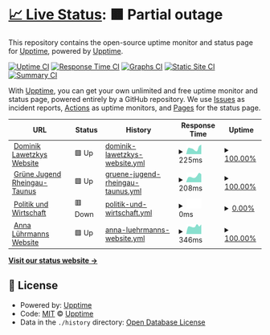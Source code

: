 # [📈 Live Status](https://status.dominiklawetzky.de): <!--live status--> **🟧 Partial outage**

This repository contains the open-source uptime monitor and status page for [Upptime](https://upptime.js.org), powered by [Upptime](https://github.com/upptime/upptime).

[![Uptime CI](https://github.com/dominiklawetzky/status-page/workflows/Uptime%20CI/badge.svg)](https://github.com/dominiklawetzky/status-page/actions?query=workflow%3A%22Uptime+CI%22)
[![Response Time CI](https://github.com/dominiklawetzky/status-page/workflows/Response%20Time%20CI/badge.svg)](https://github.com/dominiklawetzky/status-page/actions?query=workflow%3A%22Response+Time+CI%22)
[![Graphs CI](https://github.com/dominiklawetzky/status-page/workflows/Graphs%20CI/badge.svg)](https://github.com/dominiklawetzky/status-page/actions?query=workflow%3A%22Graphs+CI%22)
[![Static Site CI](https://github.com/dominiklawetzky/status-page/workflows/Static%20Site%20CI/badge.svg)](https://github.com/dominiklawetzky/status-page/actions?query=workflow%3A%22Static+Site+CI%22)
[![Summary CI](https://github.com/dominiklawetzky/status-page/workflows/Summary%20CI/badge.svg)](https://github.com/dominiklawetzky/status-page/actions?query=workflow%3A%22Summary+CI%22)

With [Upptime](https://upptime.js.org), you can get your own unlimited and free uptime monitor and status page, powered entirely by a GitHub repository. We use [Issues](https://github.com/upptime/upptime/issues) as incident reports, [Actions](https://github.com/dominiklawetzky/status-page/actions) as uptime monitors, and [Pages](https://status.dominiklawetzky.de) for the status page.

<!--start: status pages-->
<!-- This summary is generated by Upptime (https://github.com/upptime/upptime) -->
<!-- Do not edit this manually, your changes will be overwritten -->
<!-- prettier-ignore -->
| URL | Status | History | Response Time | Uptime |
| --- | ------ | ------- | ------------- | ------ |
| <img alt="" src="https://favicons.githubusercontent.com/dominiklawetzky.de" height="13"> [Dominik Lawetzkys Website](https://dominiklawetzky.de) | 🟩 Up | [dominik-lawetzkys-website.yml](https://github.com/dominiklawetzky/status-page/commits/HEAD/history/dominik-lawetzkys-website.yml) | <details><summary><img alt="Response time graph" src="./graphs/dominik-lawetzkys-website/response-time-week.png" height="20"> 225ms</summary><br><a href="https://status.dominiklawetzky.de/history/dominik-lawetzkys-website"><img alt="Response time 395" src="https://img.shields.io/endpoint?url=https%3A%2F%2Fraw.githubusercontent.com%2Fdominiklawetzky%2Fstatus-page%2FHEAD%2Fapi%2Fdominik-lawetzkys-website%2Fresponse-time.json"></a><br><a href="https://status.dominiklawetzky.de/history/dominik-lawetzkys-website"><img alt="24-hour response time 202" src="https://img.shields.io/endpoint?url=https%3A%2F%2Fraw.githubusercontent.com%2Fdominiklawetzky%2Fstatus-page%2FHEAD%2Fapi%2Fdominik-lawetzkys-website%2Fresponse-time-day.json"></a><br><a href="https://status.dominiklawetzky.de/history/dominik-lawetzkys-website"><img alt="7-day response time 225" src="https://img.shields.io/endpoint?url=https%3A%2F%2Fraw.githubusercontent.com%2Fdominiklawetzky%2Fstatus-page%2FHEAD%2Fapi%2Fdominik-lawetzkys-website%2Fresponse-time-week.json"></a><br><a href="https://status.dominiklawetzky.de/history/dominik-lawetzkys-website"><img alt="30-day response time 281" src="https://img.shields.io/endpoint?url=https%3A%2F%2Fraw.githubusercontent.com%2Fdominiklawetzky%2Fstatus-page%2FHEAD%2Fapi%2Fdominik-lawetzkys-website%2Fresponse-time-month.json"></a><br><a href="https://status.dominiklawetzky.de/history/dominik-lawetzkys-website"><img alt="1-year response time 278" src="https://img.shields.io/endpoint?url=https%3A%2F%2Fraw.githubusercontent.com%2Fdominiklawetzky%2Fstatus-page%2FHEAD%2Fapi%2Fdominik-lawetzkys-website%2Fresponse-time-year.json"></a></details> | <details><summary><a href="https://status.dominiklawetzky.de/history/dominik-lawetzkys-website">100.00%</a></summary><a href="https://status.dominiklawetzky.de/history/dominik-lawetzkys-website"><img alt="All-time uptime 100.00%" src="https://img.shields.io/endpoint?url=https%3A%2F%2Fraw.githubusercontent.com%2Fdominiklawetzky%2Fstatus-page%2FHEAD%2Fapi%2Fdominik-lawetzkys-website%2Fuptime.json"></a><br><a href="https://status.dominiklawetzky.de/history/dominik-lawetzkys-website"><img alt="24-hour uptime 100.00%" src="https://img.shields.io/endpoint?url=https%3A%2F%2Fraw.githubusercontent.com%2Fdominiklawetzky%2Fstatus-page%2FHEAD%2Fapi%2Fdominik-lawetzkys-website%2Fuptime-day.json"></a><br><a href="https://status.dominiklawetzky.de/history/dominik-lawetzkys-website"><img alt="7-day uptime 100.00%" src="https://img.shields.io/endpoint?url=https%3A%2F%2Fraw.githubusercontent.com%2Fdominiklawetzky%2Fstatus-page%2FHEAD%2Fapi%2Fdominik-lawetzkys-website%2Fuptime-week.json"></a><br><a href="https://status.dominiklawetzky.de/history/dominik-lawetzkys-website"><img alt="30-day uptime 99.93%" src="https://img.shields.io/endpoint?url=https%3A%2F%2Fraw.githubusercontent.com%2Fdominiklawetzky%2Fstatus-page%2FHEAD%2Fapi%2Fdominik-lawetzkys-website%2Fuptime-month.json"></a><br><a href="https://status.dominiklawetzky.de/history/dominik-lawetzkys-website"><img alt="1-year uptime 99.99%" src="https://img.shields.io/endpoint?url=https%3A%2F%2Fraw.githubusercontent.com%2Fdominiklawetzky%2Fstatus-page%2FHEAD%2Fapi%2Fdominik-lawetzkys-website%2Fuptime-year.json"></a></details>
| <img alt="" src="https://favicons.githubusercontent.com/gj-rtk.de" height="13"> [Grüne Jugend Rheingau-Taunus](https://gj-rtk.de) | 🟩 Up | [gruene-jugend-rheingau-taunus.yml](https://github.com/dominiklawetzky/status-page/commits/HEAD/history/gruene-jugend-rheingau-taunus.yml) | <details><summary><img alt="Response time graph" src="./graphs/gruene-jugend-rheingau-taunus/response-time-week.png" height="20"> 208ms</summary><br><a href="https://status.dominiklawetzky.de/history/gruene-jugend-rheingau-taunus"><img alt="Response time 220" src="https://img.shields.io/endpoint?url=https%3A%2F%2Fraw.githubusercontent.com%2Fdominiklawetzky%2Fstatus-page%2FHEAD%2Fapi%2Fgruene-jugend-rheingau-taunus%2Fresponse-time.json"></a><br><a href="https://status.dominiklawetzky.de/history/gruene-jugend-rheingau-taunus"><img alt="24-hour response time 163" src="https://img.shields.io/endpoint?url=https%3A%2F%2Fraw.githubusercontent.com%2Fdominiklawetzky%2Fstatus-page%2FHEAD%2Fapi%2Fgruene-jugend-rheingau-taunus%2Fresponse-time-day.json"></a><br><a href="https://status.dominiklawetzky.de/history/gruene-jugend-rheingau-taunus"><img alt="7-day response time 208" src="https://img.shields.io/endpoint?url=https%3A%2F%2Fraw.githubusercontent.com%2Fdominiklawetzky%2Fstatus-page%2FHEAD%2Fapi%2Fgruene-jugend-rheingau-taunus%2Fresponse-time-week.json"></a><br><a href="https://status.dominiklawetzky.de/history/gruene-jugend-rheingau-taunus"><img alt="30-day response time 220" src="https://img.shields.io/endpoint?url=https%3A%2F%2Fraw.githubusercontent.com%2Fdominiklawetzky%2Fstatus-page%2FHEAD%2Fapi%2Fgruene-jugend-rheingau-taunus%2Fresponse-time-month.json"></a><br><a href="https://status.dominiklawetzky.de/history/gruene-jugend-rheingau-taunus"><img alt="1-year response time 201" src="https://img.shields.io/endpoint?url=https%3A%2F%2Fraw.githubusercontent.com%2Fdominiklawetzky%2Fstatus-page%2FHEAD%2Fapi%2Fgruene-jugend-rheingau-taunus%2Fresponse-time-year.json"></a></details> | <details><summary><a href="https://status.dominiklawetzky.de/history/gruene-jugend-rheingau-taunus">100.00%</a></summary><a href="https://status.dominiklawetzky.de/history/gruene-jugend-rheingau-taunus"><img alt="All-time uptime 81.09%" src="https://img.shields.io/endpoint?url=https%3A%2F%2Fraw.githubusercontent.com%2Fdominiklawetzky%2Fstatus-page%2FHEAD%2Fapi%2Fgruene-jugend-rheingau-taunus%2Fuptime.json"></a><br><a href="https://status.dominiklawetzky.de/history/gruene-jugend-rheingau-taunus"><img alt="24-hour uptime 100.00%" src="https://img.shields.io/endpoint?url=https%3A%2F%2Fraw.githubusercontent.com%2Fdominiklawetzky%2Fstatus-page%2FHEAD%2Fapi%2Fgruene-jugend-rheingau-taunus%2Fuptime-day.json"></a><br><a href="https://status.dominiklawetzky.de/history/gruene-jugend-rheingau-taunus"><img alt="7-day uptime 100.00%" src="https://img.shields.io/endpoint?url=https%3A%2F%2Fraw.githubusercontent.com%2Fdominiklawetzky%2Fstatus-page%2FHEAD%2Fapi%2Fgruene-jugend-rheingau-taunus%2Fuptime-week.json"></a><br><a href="https://status.dominiklawetzky.de/history/gruene-jugend-rheingau-taunus"><img alt="30-day uptime 99.60%" src="https://img.shields.io/endpoint?url=https%3A%2F%2Fraw.githubusercontent.com%2Fdominiklawetzky%2Fstatus-page%2FHEAD%2Fapi%2Fgruene-jugend-rheingau-taunus%2Fuptime-month.json"></a><br><a href="https://status.dominiklawetzky.de/history/gruene-jugend-rheingau-taunus"><img alt="1-year uptime 92.44%" src="https://img.shields.io/endpoint?url=https%3A%2F%2Fraw.githubusercontent.com%2Fdominiklawetzky%2Fstatus-page%2FHEAD%2Fapi%2Fgruene-jugend-rheingau-taunus%2Fuptime-year.json"></a></details>
| <img alt="" src="https://favicons.githubusercontent.com/politikundwirtschaft.de" height="13"> [Politik und Wirtschaft](https://politikundwirtschaft.de) | 🟥 Down | [politik-und-wirtschaft.yml](https://github.com/dominiklawetzky/status-page/commits/HEAD/history/politik-und-wirtschaft.yml) | <details><summary><img alt="Response time graph" src="./graphs/politik-und-wirtschaft/response-time-week.png" height="20"> 0ms</summary><br><a href="https://status.dominiklawetzky.de/history/politik-und-wirtschaft"><img alt="Response time 807" src="https://img.shields.io/endpoint?url=https%3A%2F%2Fraw.githubusercontent.com%2Fdominiklawetzky%2Fstatus-page%2FHEAD%2Fapi%2Fpolitik-und-wirtschaft%2Fresponse-time.json"></a><br><a href="https://status.dominiklawetzky.de/history/politik-und-wirtschaft"><img alt="24-hour response time 0" src="https://img.shields.io/endpoint?url=https%3A%2F%2Fraw.githubusercontent.com%2Fdominiklawetzky%2Fstatus-page%2FHEAD%2Fapi%2Fpolitik-und-wirtschaft%2Fresponse-time-day.json"></a><br><a href="https://status.dominiklawetzky.de/history/politik-und-wirtschaft"><img alt="7-day response time 0" src="https://img.shields.io/endpoint?url=https%3A%2F%2Fraw.githubusercontent.com%2Fdominiklawetzky%2Fstatus-page%2FHEAD%2Fapi%2Fpolitik-und-wirtschaft%2Fresponse-time-week.json"></a><br><a href="https://status.dominiklawetzky.de/history/politik-und-wirtschaft"><img alt="30-day response time 0" src="https://img.shields.io/endpoint?url=https%3A%2F%2Fraw.githubusercontent.com%2Fdominiklawetzky%2Fstatus-page%2FHEAD%2Fapi%2Fpolitik-und-wirtschaft%2Fresponse-time-month.json"></a><br><a href="https://status.dominiklawetzky.de/history/politik-und-wirtschaft"><img alt="1-year response time 796" src="https://img.shields.io/endpoint?url=https%3A%2F%2Fraw.githubusercontent.com%2Fdominiklawetzky%2Fstatus-page%2FHEAD%2Fapi%2Fpolitik-und-wirtschaft%2Fresponse-time-year.json"></a></details> | <details><summary><a href="https://status.dominiklawetzky.de/history/politik-und-wirtschaft">0.00%</a></summary><a href="https://status.dominiklawetzky.de/history/politik-und-wirtschaft"><img alt="All-time uptime 67.10%" src="https://img.shields.io/endpoint?url=https%3A%2F%2Fraw.githubusercontent.com%2Fdominiklawetzky%2Fstatus-page%2FHEAD%2Fapi%2Fpolitik-und-wirtschaft%2Fuptime.json"></a><br><a href="https://status.dominiklawetzky.de/history/politik-und-wirtschaft"><img alt="24-hour uptime 0.00%" src="https://img.shields.io/endpoint?url=https%3A%2F%2Fraw.githubusercontent.com%2Fdominiklawetzky%2Fstatus-page%2FHEAD%2Fapi%2Fpolitik-und-wirtschaft%2Fuptime-day.json"></a><br><a href="https://status.dominiklawetzky.de/history/politik-und-wirtschaft"><img alt="7-day uptime 0.00%" src="https://img.shields.io/endpoint?url=https%3A%2F%2Fraw.githubusercontent.com%2Fdominiklawetzky%2Fstatus-page%2FHEAD%2Fapi%2Fpolitik-und-wirtschaft%2Fuptime-week.json"></a><br><a href="https://status.dominiklawetzky.de/history/politik-und-wirtschaft"><img alt="30-day uptime 1.38%" src="https://img.shields.io/endpoint?url=https%3A%2F%2Fraw.githubusercontent.com%2Fdominiklawetzky%2Fstatus-page%2FHEAD%2Fapi%2Fpolitik-und-wirtschaft%2Fuptime-month.json"></a><br><a href="https://status.dominiklawetzky.de/history/politik-und-wirtschaft"><img alt="1-year uptime 61.21%" src="https://img.shields.io/endpoint?url=https%3A%2F%2Fraw.githubusercontent.com%2Fdominiklawetzky%2Fstatus-page%2FHEAD%2Fapi%2Fpolitik-und-wirtschaft%2Fuptime-year.json"></a></details>
| <img alt="" src="https://favicons.githubusercontent.com/anna-luehrmann.de" height="13"> [Anna Lührmanns Website](https://anna-luehrmann.de) | 🟩 Up | [anna-luehrmanns-website.yml](https://github.com/dominiklawetzky/status-page/commits/HEAD/history/anna-luehrmanns-website.yml) | <details><summary><img alt="Response time graph" src="./graphs/anna-luehrmanns-website/response-time-week.png" height="20"> 346ms</summary><br><a href="https://status.dominiklawetzky.de/history/anna-luehrmanns-website"><img alt="Response time 354" src="https://img.shields.io/endpoint?url=https%3A%2F%2Fraw.githubusercontent.com%2Fdominiklawetzky%2Fstatus-page%2FHEAD%2Fapi%2Fanna-luehrmanns-website%2Fresponse-time.json"></a><br><a href="https://status.dominiklawetzky.de/history/anna-luehrmanns-website"><img alt="24-hour response time 312" src="https://img.shields.io/endpoint?url=https%3A%2F%2Fraw.githubusercontent.com%2Fdominiklawetzky%2Fstatus-page%2FHEAD%2Fapi%2Fanna-luehrmanns-website%2Fresponse-time-day.json"></a><br><a href="https://status.dominiklawetzky.de/history/anna-luehrmanns-website"><img alt="7-day response time 346" src="https://img.shields.io/endpoint?url=https%3A%2F%2Fraw.githubusercontent.com%2Fdominiklawetzky%2Fstatus-page%2FHEAD%2Fapi%2Fanna-luehrmanns-website%2Fresponse-time-week.json"></a><br><a href="https://status.dominiklawetzky.de/history/anna-luehrmanns-website"><img alt="30-day response time 333" src="https://img.shields.io/endpoint?url=https%3A%2F%2Fraw.githubusercontent.com%2Fdominiklawetzky%2Fstatus-page%2FHEAD%2Fapi%2Fanna-luehrmanns-website%2Fresponse-time-month.json"></a><br><a href="https://status.dominiklawetzky.de/history/anna-luehrmanns-website"><img alt="1-year response time 352" src="https://img.shields.io/endpoint?url=https%3A%2F%2Fraw.githubusercontent.com%2Fdominiklawetzky%2Fstatus-page%2FHEAD%2Fapi%2Fanna-luehrmanns-website%2Fresponse-time-year.json"></a></details> | <details><summary><a href="https://status.dominiklawetzky.de/history/anna-luehrmanns-website">100.00%</a></summary><a href="https://status.dominiklawetzky.de/history/anna-luehrmanns-website"><img alt="All-time uptime 96.87%" src="https://img.shields.io/endpoint?url=https%3A%2F%2Fraw.githubusercontent.com%2Fdominiklawetzky%2Fstatus-page%2FHEAD%2Fapi%2Fanna-luehrmanns-website%2Fuptime.json"></a><br><a href="https://status.dominiklawetzky.de/history/anna-luehrmanns-website"><img alt="24-hour uptime 100.00%" src="https://img.shields.io/endpoint?url=https%3A%2F%2Fraw.githubusercontent.com%2Fdominiklawetzky%2Fstatus-page%2FHEAD%2Fapi%2Fanna-luehrmanns-website%2Fuptime-day.json"></a><br><a href="https://status.dominiklawetzky.de/history/anna-luehrmanns-website"><img alt="7-day uptime 100.00%" src="https://img.shields.io/endpoint?url=https%3A%2F%2Fraw.githubusercontent.com%2Fdominiklawetzky%2Fstatus-page%2FHEAD%2Fapi%2Fanna-luehrmanns-website%2Fuptime-week.json"></a><br><a href="https://status.dominiklawetzky.de/history/anna-luehrmanns-website"><img alt="30-day uptime 99.61%" src="https://img.shields.io/endpoint?url=https%3A%2F%2Fraw.githubusercontent.com%2Fdominiklawetzky%2Fstatus-page%2FHEAD%2Fapi%2Fanna-luehrmanns-website%2Fuptime-month.json"></a><br><a href="https://status.dominiklawetzky.de/history/anna-luehrmanns-website"><img alt="1-year uptime 99.94%" src="https://img.shields.io/endpoint?url=https%3A%2F%2Fraw.githubusercontent.com%2Fdominiklawetzky%2Fstatus-page%2FHEAD%2Fapi%2Fanna-luehrmanns-website%2Fuptime-year.json"></a></details>

<!--end: status pages-->

[**Visit our status website →**](https://status.dominiklawetzky.de)

## 📄 License

- Powered by: [Upptime](https://github.com/upptime/upptime)
- Code: [MIT](./LICENSE) © [Upptime](https://upptime.js.org)
- Data in the `./history` directory: [Open Database License](https://opendatacommons.org/licenses/odbl/1-0/)
